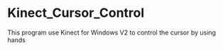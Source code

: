 # Kinect_Cursor_Control
This program use Kinect for Windows V2 to control the cursor by using hands
